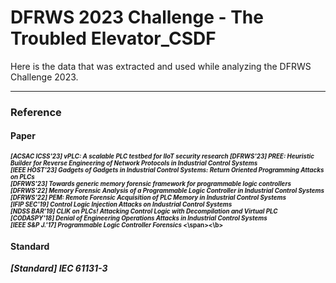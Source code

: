 # DFRWS 2023 Challenge - The Troubled Elevator_CSDF

Here is the data that was extracted and used while analyzing the DFRWS Challenge 2023.

---
### Reference
#### Paper
<b><span style="font-size:70%">*[ACSAC ICSS'23] vPLC: A scalable PLC testbed for IIoT security research* 
*[DFRWS'23] PREE: Heuristic Builder for Reverse Engineering of Network Protocols in Industrial Control Systems*  
*[IEEE HOST'23] Gadgets of Gadgets in Industrial Control Systems: Return Oriented Programming Attacks on PLCs*  
*[DFRWS'23] Towards generic memory forensic framework for programmable logic controllers*  
*[DFRWS'22] Memory Forensic Analysis of a Programmable Logic Controller in Industrial Control Systems*  
*[DFRWS'22] PEM: Remote Forensic Acquisition of PLC Memory in Industrial Control Systems*  
*[IFIP SEC'19] Control Logic Injection Attacks on Industrial Control Systems*  
*[NDSS BAR'19] CLIK on PLCs! Attacking Control Logic with Decompilation and Virtual PLC*  
*[CODASPY'18] Denial of Engineering Operations Attacks in Industrial Control Systems*  
*[IEEE S&P J.'17] Programmable Logic Controller Forensics*  <\span><\b>
  
#### Standard  
*[Standard] IEC 61131-3*
